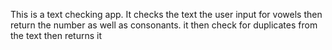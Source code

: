 This is a text checking app. It checks the text the user input for vowels then return the number as well as consonants.
it then check for duplicates from the text then returns it
